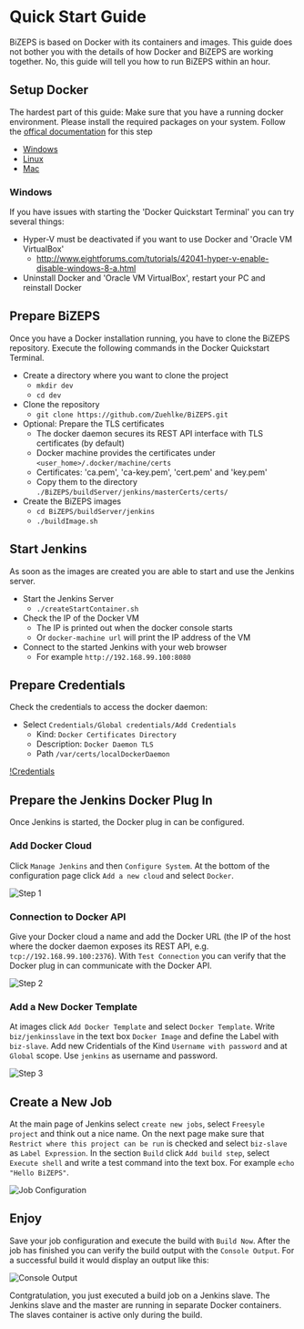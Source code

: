 #   Quick Start Guide
BiZEPS is based on Docker with its containers and images.
This guide does not bother you with the details of how
Docker and BiZEPS are working together.
No, this guide will tell you how to run BiZEPS within an hour.

##  Setup Docker
The hardest part of this guide:
Make sure that you have a running docker environment.
Please install the required packages on your system.
Follow the [offical documentation](https://docs.docker.com/) for this step
- [Windows](https://docs.docker.com/windows/)
- [Linux](https://docs.docker.com/linux/)
- [Mac](https://docs.docker.com/mac/)

### Windows
If you have issues with starting the 'Docker Quickstart Terminal' you can try several things:
- Hyper-V must be deactivated if you want to use Docker and 'Oracle VM VirtualBox'
  - http://www.eightforums.com/tutorials/42041-hyper-v-enable-disable-windows-8-a.html
- Uninstall Docker and 'Oracle VM VirtualBox', restart your PC and reinstall Docker

##  Prepare BiZEPS
Once you have a Docker installation running, you have to clone the BiZEPS repository.
Execute the following commands in the Docker Quickstart Terminal.

- Create a directory where you want to clone the project
  - `mkdir dev`
  - `cd dev`
- Clone the repository
  - `git clone https://github.com/Zuehlke/BiZEPS.git`
- Optional: Prepare the TLS certificates
  - The docker daemon secures its REST API interface with TLS certificates (by default)
  - Docker machine provides the certificates under `<user_home>/.docker/machine/certs`
  - Certificates: 'ca.pem', 'ca-key.pem', 'cert.pem' and 'key.pem'
  - Copy them to the directory `./BiZEPS/buildServer/jenkins/masterCerts/certs/`
- Create the BiZEPS images
  - `cd BiZEPS/buildServer/jenkins`
  - `./buildImage.sh`

##  Start Jenkins
As soon as the images are created you are able to start and use the Jenkins server.

- Start the Jenkins Server
  - `./createStartContainer.sh`
- Check the IP of the Docker VM
  - The IP is printed out when the docker console starts
  - Or `docker-machine url` will print the IP address of the VM
- Connect to the started Jenkins with your web browser
  - For example `http://192.168.99.100:8080`
  
##  Prepare Credentials
Check the credentials to access the docker daemon:
- Select `Credentials/Global credentials/Add Credentials`
  - Kind: `Docker Certificates Directory`
  - Description: `Docker Daemon TLS`
  - Path `/var/certs/localDockerDaemon`

[!Credentials](Images/Credentials_01.jpg)
  
##  Prepare the Jenkins Docker Plug In
Once Jenkins is started, the Docker plug in can be configured.

### Add Docker Cloud
Click `Manage Jenkins` and then `Configure System`.
At the bottom of the configuration page click `Add a new cloud` and select `Docker`.

![Step 1](Images/DockerPlugin_01.jpg)

### Connection to Docker API
Give your Docker cloud a name and add the Docker URL
(the IP of the host where the docker daemon exposes its REST API, e.g. `tcp://192.168.99.100:2376`).
With `Test Connection` you can verify that the Docker plug in can communicate with the Docker API.

![Step 2](Images/DockerPlugin_02.jpg)

### Add a New Docker Template
At images click `Add Docker Template` and select `Docker Template`.
Write `biz/jenkinsslave` in the text box `Docker Image` and define the Label with `biz-slave`.
Add new Cridentials of the Kind `Username with password` and at `Global` scope.
Use `jenkins` as username and password.

![Step 3](Images/DockerPlugin_03.jpg)

##  Create a New Job
At the main page of Jenkins select `create new jobs`, select `Freesyle project` and think out a nice name.
On the next page make sure that `Restrict where this project can be run` is checked and
select `biz-slave` as `Label Expression`.
In the section `Build` click `Add build step`, select `Execute shell` and
write a test command into the text box.
For example `echo "Hello BiZEPS"`.

![Job Configuration](Images/DockerPlugin_04.jpg)

##  Enjoy
Save your job configuration and execute the build with `Build Now`.
After the job has finished you can verify the build output with the `Console Output`.
For a successful build it would display an output like this:

![Console Output](Images/DockerPlugin_05.jpg)

Contgratulation, you just executed a build job on a Jenkins slave.
The Jenkins slave and the master are running in separate Docker containers.
The slaves container is active only during the build.

